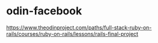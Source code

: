 # odin-facebook

https://www.theodinproject.com/paths/full-stack-ruby-on-rails/courses/ruby-on-rails/lessons/rails-final-project
